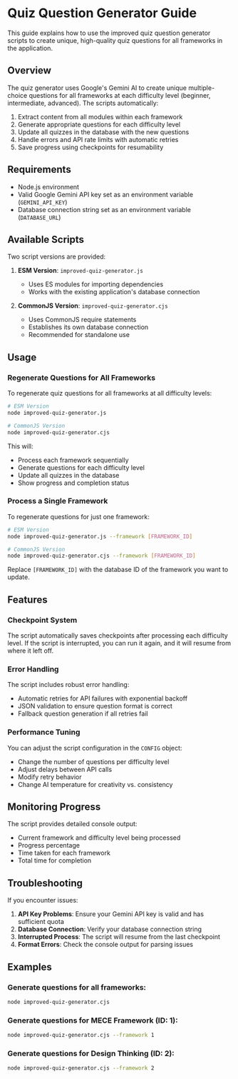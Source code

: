# Quiz Question Generator Guide

This guide explains how to use the improved quiz question generator scripts to create unique, high-quality quiz questions for all frameworks in the application.

## Overview

The quiz generator uses Google's Gemini AI to create unique multiple-choice questions for all frameworks at each difficulty level (beginner, intermediate, advanced). The scripts automatically:

1. Extract content from all modules within each framework
2. Generate appropriate questions for each difficulty level
3. Update all quizzes in the database with the new questions
4. Handle errors and API rate limits with automatic retries
5. Save progress using checkpoints for resumability

## Requirements

- Node.js environment
- Valid Google Gemini API key set as an environment variable (`GEMINI_API_KEY`)
- Database connection string set as an environment variable (`DATABASE_URL`)

## Available Scripts

Two script versions are provided:

1. **ESM Version**: `improved-quiz-generator.js`
   - Uses ES modules for importing dependencies
   - Works with the existing application's database connection

2. **CommonJS Version**: `improved-quiz-generator.cjs`
   - Uses CommonJS require statements
   - Establishes its own database connection
   - Recommended for standalone use

## Usage

### Regenerate Questions for All Frameworks

To regenerate quiz questions for all frameworks at all difficulty levels:

```bash
# ESM Version
node improved-quiz-generator.js

# CommonJS Version
node improved-quiz-generator.cjs
```

This will:
- Process each framework sequentially
- Generate questions for each difficulty level
- Update all quizzes in the database
- Show progress and completion status

### Process a Single Framework

To regenerate questions for just one framework:

```bash
# ESM Version
node improved-quiz-generator.js --framework [FRAMEWORK_ID]

# CommonJS Version
node improved-quiz-generator.cjs --framework [FRAMEWORK_ID]
```

Replace `[FRAMEWORK_ID]` with the database ID of the framework you want to update.

## Features

### Checkpoint System

The script automatically saves checkpoints after processing each difficulty level. If the script is interrupted, you can run it again, and it will resume from where it left off.

### Error Handling

The script includes robust error handling:
- Automatic retries for API failures with exponential backoff
- JSON validation to ensure question format is correct
- Fallback question generation if all retries fail

### Performance Tuning

You can adjust the script configuration in the `CONFIG` object:
- Change the number of questions per difficulty level
- Adjust delays between API calls
- Modify retry behavior
- Change AI temperature for creativity vs. consistency

## Monitoring Progress

The script provides detailed console output:
- Current framework and difficulty level being processed
- Progress percentage
- Time taken for each framework
- Total time for completion

## Troubleshooting

If you encounter issues:

1. **API Key Problems**: Ensure your Gemini API key is valid and has sufficient quota
2. **Database Connection**: Verify your database connection string
3. **Interrupted Process**: The script will resume from the last checkpoint
4. **Format Errors**: Check the console output for parsing issues

## Examples

### Generate questions for all frameworks:
```bash
node improved-quiz-generator.cjs
```

### Generate questions for MECE Framework (ID: 1):
```bash
node improved-quiz-generator.cjs --framework 1
```

### Generate questions for Design Thinking (ID: 2):
```bash
node improved-quiz-generator.cjs --framework 2
```